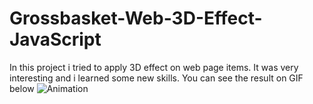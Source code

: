 # Grossbasket-Web-3D-Effect-JavaScript
In this project i tried to apply 3D effect on web page items. It was very interesting and i learned some new skills.
You can see the result on GIF below
![Animation](https://github.com/filipdomkc/Grossbasket-Web-Effect-JavaScript/assets/68906633/7d314c86-d1c2-4355-a05a-90c04a08115c)


